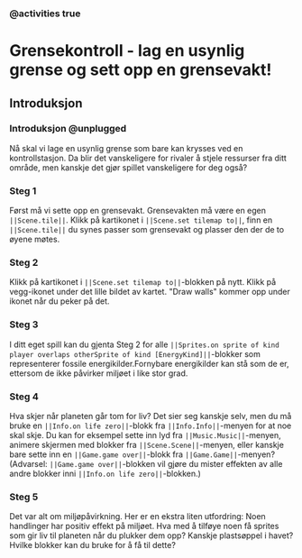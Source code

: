 ### @activities true

# Grensekontroll - lag en usynlig grense og sett opp en grensevakt!
## Introduksjon
### Introduksjon @unplugged
Nå skal vi lage en usynlig grense som bare kan krysses ved en kontrollstasjon. Da blir det vanskeligere for rivaler å stjele ressurser fra ditt område, men kanskje det gjør spillet vanskeligere for deg også?

### Steg 1
Først må vi sette opp en grensevakt. Grensevakten må være en egen ``||Scene.tile||``. Klikk på kartikonet i ``||Scene.set tilemap to||``, finn en ``||Scene.tile||`` du synes passer som grensevakt og plasser den der de to øyene møtes.

### Steg 2
Klikk på kartikonet i ``||Scene.set tilemap to||``-blokken på nytt. Klikk på vegg-ikonet under det lille bildet av kartet. "Draw walls" kommer opp under ikonet når du peker på det.

### Steg 3
I ditt eget spill kan du gjenta Steg 2 for alle ``||Sprites.on sprite of kind player overlaps otherSprite of kind [EnergyKind]||``-blokker som representerer fossile energikilder.Fornybare energikilder kan stå som de er, ettersom de ikke påvirker miljøet i like stor grad.

### Steg 4
Hva skjer når planeten går tom for liv? Det sier seg kanskje selv, men du må bruke en ``||Info.on life zero||``-blokk fra ``||Info.Info||``-menyen for at noe skal skje. Du kan for eksempel sette inn lyd fra ``||Music.Music||``-menyen, animere skjermen med blokker fra ``||Scene.Scene||``-menyen, eller kanskje bare sette inn en ``||Game.game over||``-blokk fra ``||Game.Game||``-menyen? (Advarsel: ``||Game.game over||``-blokken vil gjøre du mister effekten av alle andre blokker inni ``||Info.on life zero||``-blokken.)

### Steg 5
Det var alt om miljøpåvirkning.
Her er en ekstra liten utfordring:
Noen handlinger har positiv effekt på miljøet. Hva med å tilføye noen få sprites som gir liv til planeten når du plukker dem opp? Kanskje plastsøppel i havet? Hvilke blokker kan du bruke for å få til dette?

<script src="https://makecode.com/gh-pages-embed.js"></script><script>makeCodeRender("{{ site.makecode.home_url }}", "{{ site.github.owner_name }}/{{ site.github.repository_name }}");</script>
